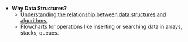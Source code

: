 - **Why Data Structures?**
  - [Understanding the relationship between data structures and algorithms.](https://medium.com/@srishti.nath/the-very-very-basic-relationship-between-data-structures-and-algorithms-1fb935db2faa)
  - Flowcharts for operations like inserting or searching data in arrays, stacks, queues.
